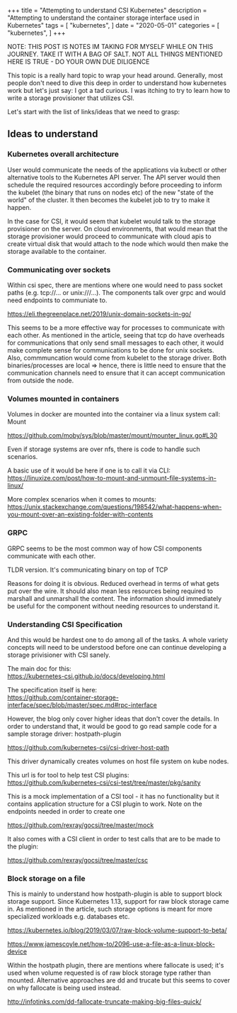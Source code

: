 +++
title = "Attempting to understand CSI Kubernetes"
description = "Attempting to understand the container storage interface used in Kubernetes"
tags = [
    "kubernetes",
]
date = "2020-05-01"
categories = [
    "kubernetes",
]
+++

NOTE: THIS POST IS NOTES IM TAKING FOR MYSELF WHILE ON THIS JOURNEY. TAKE IT WITH A BAG OF SALT. NOT ALL THINGS MENTIONED HERE IS TRUE - DO YOUR OWN DUE DILIGENCE

This topic is a really hard topic to wrap your head around. Generally, most people don't need to dive this deep in order to understand how kubernetes work but let's just say: I got a tad curious. I was itching to try to learn how to write a storage provisioner that utilizes CSI.

Let's start with the list of links/ideas that we need to grasp:

## Ideas to understand

### Kubernetes overall architecture

User would communicate the needs of the applications via kubectl or other alternative tools to the Kubernetes API server. The API server would then schedule the required resources accordingly before proceeding to inform the kubelet (the binary that runs on nodes etc) of the new "state of the world" of the cluster. It then becomes the kubelet job to try to make it happen.

In the case for CSI, it would seem that kubelet would talk to the storage provisioner on the server. On cloud environments, that would mean that the storage provisioner would proceed to communicate with cloud apis to create virtual disk that would attach to the node which would then make the storage available to the container.

### Communicating over sockets

Within csi spec, there are mentions where one would need to pass socket paths (e.g. tcp://... or unix:///...). The components talk over grpc and would need endpoints to communiate to.

https://eli.thegreenplace.net/2019/unix-domain-sockets-in-go/

This seems to be a more effective way for processes to communicate with each other. As mentioned in the article, seeing that tcp do have overheads for communications that only send small messages to each other, it would make complete sense for communications to be done for unix sockets. Also, commmuncation would come from kubelet to the storage driver. Both binaries/processes are local => hence, there is little need to ensure that the communication channels need to ensure that it can accept communication from outside the node.

### Volumes mounted in containers

Volumes in docker are mounted into the container via a linux system call: Mount

https://github.com/moby/sys/blob/master/mount/mounter_linux.go#L30

Even if storage systems are over nfs, there is code to handle such scenarios.

A basic use of it would be here if one is to call it via CLI:  
https://linuxize.com/post/how-to-mount-and-unmount-file-systems-in-linux/

More complex scenarios when it comes to mounts:  
https://unix.stackexchange.com/questions/198542/what-happens-when-you-mount-over-an-existing-folder-with-contents

### GRPC

GRPC seems to be the most common way of how CSI components communicate with each other.

TLDR version. It's communicating binary on top of TCP

Reasons for doing it is obvious. Reduced overhead in terms of what gets put over the wire. It should also mean less resources being required to marshall and unmarshall the content. The information should immediately be useful for the component without needing resources to understand it.

### Understanding CSI Specification

And this would be hardest one to do among all of the tasks. A whole variety concepts will need to be understood before one can continue developing a storage privisioner with CSI sanely.

The main doc for this:  
https://kubernetes-csi.github.io/docs/developing.html

The specification itself is here:  
https://github.com/container-storage-interface/spec/blob/master/spec.md#rpc-interface

However, the blog only cover higher ideas that don't cover the details. In order to understand that, it would be good to go read sample code for a sample storage driver: hostpath-plugin

https://github.com/kubernetes-csi/csi-driver-host-path

This driver dynamically creates volumes on host file system on kube nodes.

This url is for tool to help test CSI plugins:  
https://github.com/kubernetes-csi/csi-test/tree/master/pkg/sanity

This is a mock implementation of a CSI tool - it has no functionality but it contains application structure for a CSI plugin to work. Note on the endpoints needed in order to create one

https://github.com/rexray/gocsi/tree/master/mock

It also comes with a CSI client in order to test calls that are to be made to the plugin:

https://github.com/rexray/gocsi/tree/master/csc

### Block storage on a file

This is mainly to understand how hostpath-plugin is able to support block storage support. Since Kubernetes 1.13, support for raw block storage came in. As mentioned in the article, such storage options is meant for more specialized workloads e.g. databases etc.

https://kubernetes.io/blog/2019/03/07/raw-block-volume-support-to-beta/

https://www.jamescoyle.net/how-to/2096-use-a-file-as-a-linux-block-device

Within the hostpath plugin, there are mentions where fallocate is used; it's used when volume requested is of raw block storage type rather than mounted. Alternative approaches are dd and trucate but this seems to cover on why fallocate is being used instead.

http://infotinks.com/dd-fallocate-truncate-making-big-files-quick/
